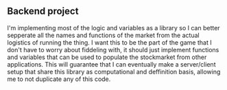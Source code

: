 ## Backend project
I'm implementing most of the logic and variables as a library so I can better sepperate all the names and functions of the market from the actual logistics of running the thing.
I want this to be the part of the game that I don't have to worry about fiddeling with, it should just implement functions and variables that can be used to populate the stockmarket from other applications.
This will guarantee that I can eventually make a server/client setup that share this library as computational and deffinition basis, allowing me to not duplicate any of this code.
